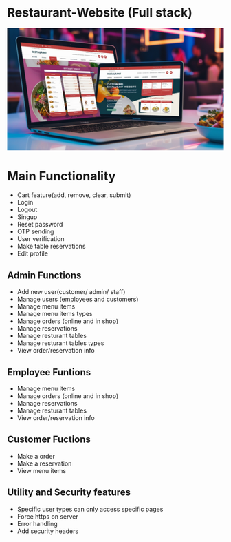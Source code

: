 # Restaurant-Website (Full stack)

<img src="images/picture10.jpg"><br>

<h1>Main Functionality</h1>
<ul>
<li>Cart feature(add, remove, clear, submit)</li>
<li>Login</li>
<li>Logout</li>
<li>Singup</li>
<li>Reset password</li>
<li>OTP sending</li>
<li>User verification</li>
<li>Make table reservations</li>
<li>Edit profile</li>
</ul>

<h2>Admin Functions</h2>
<ul>
<li>Add new user(customer/ admin/ staff)</li>
<li>Manage users (employees and customers)</li>
<li>Manage menu items</li>
<li>Manage menu items types</li>
<li>Manage orders (online and in shop)</li>
<li>Manage reservations</li>
<li>Manage resturant tables</li>
<li>Manage resturant tables types</li>
<li>View order/reservation info</li>
</ul>

<h2>Employee Funtions</h2>
<ul>
<li>Manage menu items</li>
<li>Manage orders (online and in shop)</li>
<li>Manage reservations</li>
<li>Manage resturant tables</li>
<li>View order/reservation info</li>
</ul>

<h2>Customer Fuctions</h2>
<ul>
<li>Make a order</li>
<li>Make a reservation</li>
<li>View menu items</li>
</ul>
<h2>Utility and Security features</h2>
<ul>
<li>Specific user types can only access specific pages</li>
<li>Force https on server</li>
<li>Error handling</li>
<li>Add security headers</li>
</ul>
